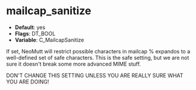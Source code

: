 # mailcap_sanitize

- **Default**: yes
- **Flags**: DT_BOOL
- **Variable**: C_MailcapSanitize

If set, NeoMutt will restrict possible characters in mailcap % expandos
to a well-defined set of safe characters.  This is the safe setting,
but we are not sure it doesn't break some more advanced MIME stuff.

DON'T CHANGE THIS SETTING UNLESS YOU ARE REALLY SURE WHAT YOU ARE
DOING!
